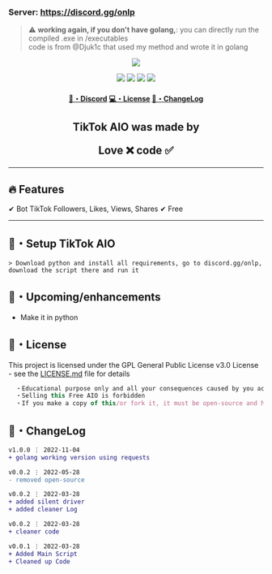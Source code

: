 ### Server: https://discord.gg/onlp   
> :warning: **working again, if you don't have golang,**: you can directly run the compiled .exe in /executables     
code is from @Djuk1c that used my method and wrote it in golang

<!--
## Want Followers or Likes ?
- Join [discord.gg/onlp](https://discord.gg/onlp)
- 1k Followers = 3€ | 1k Likes = 2€

<h1 align="center">
  TikTok AIO 🪐
</h1>
<p align="center">
  TikTok AIO is available free in https://discord.gg/onlp
</p>
-->
<p align="center"> 
  <kbd>
<img src="https://cdn.discordapp.com/attachments/979841729538687017/980559718730833950/tiktok-loddgo-3.png"></img>
  </kbd>
</p>

<p align="center">
  <img src="https://img.shields.io/github/languages/top/xtekky/zefoy?style=flat-square" </a>
  <img src="https://img.shields.io/github/last-commit/xtekky/zefoy?style=flat-square" </a>
  <img src="https://img.shields.io/github/stars/xtekky/zefoy?color=7F9DE0&label=Stars&style=flat-square" </a>
  <img src="https://img.shields.io/github/forks/xtekky/zefoy?color=7F9DE0&label=Forks&style=flat-square" </a>
</p>

<h4 align="center">
  <a href="https://discord.gg/onlp">🌌・Discord</a>
  <a href="https://github.com/xtekky/zefoy#license">💻・License</a>
  <a href="https://github.com/xtekky/zefoy#changelog">📜・ChangeLog</a>
</h4>

<h2 align="center">
   TikTok AIO was made by

Love ❌ code ✅

</h2>

---

## :fire: Features

✔ Bot TikTok Followers, Likes, Views, Shares
✔ Free

---

## 🚀・Setup TikTok AIO

```sh-session
> Download python and install all requirements, go to discord.gg/onlp, download the script there and run it
```

## 🎉・Upcoming/enhancements

- Make it in python

## 📄・License

This project is licensed under the GPL General Public License v3.0 License - see the [LICENSE.md](./LICENSE) file for details
```js
  ・Educational purpose only and all your consequences caused by you actions is your responsibility
  ・Selling this Free AIO is forbidden
  ・If you make a copy of this/or fork it, it must be open-source and have credits linking to this repo
```

## 💭・ChangeLog

```diff
v1.0.0 ⋮ 2022-11-04
+ golang working version using requests

v0.0.2 ⋮ 2022-05-28
- removed open-source

v0.0.2 ⋮ 2022-03-28
+ added silent driver
+ added cleaner Log

v0.0.2 ⋮ 2022-03-28
+ cleaner code

v0.0.1 ⋮ 2022-03-28
+ Added Main Script
+ Cleaned up Code
```
